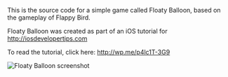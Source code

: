 This is the source code for a simple game called Floaty Balloon, based on the gameplay of Flappy Bird.

Floaty Balloon was created as part of an iOS tutorial for http://iosdevelopertips.com

To read the tutorial, click here: http://wp.me/p4lc1T-3G9

![Floaty Balloon screenshot](http://github.com/nicklockwood/FloatyBalloon/Screenshot.jpg)